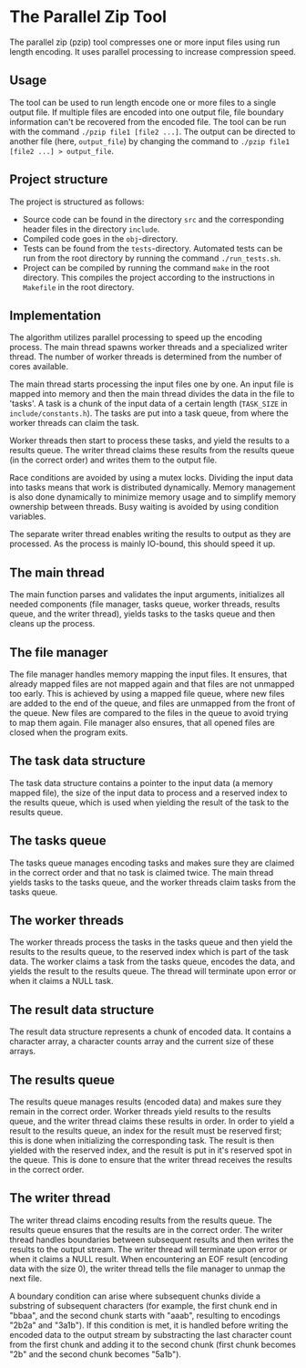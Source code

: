 # The Parallel Zip Tool 

The parallel zip (pzip) tool compresses one or more input files using run length encoding. It uses parallel processing to increase compression speed. 

## Usage

The tool can be used to run length encode one or more files to a single output file. If multiple files are encoded into one output file, file boundary information can't be recovered from the encoded file. The tool can be run with the command `./pzip file1 [file2 ...]`. The output can be directed to another file (here, `output_file`) by changing the command to `./pzip file1 [file2 ...] > output_file`. 

## Project structure

The project is structured as follows: 
- Source code can be found in the directory `src` and the corresponding header files in the directory `include`. 
- Compiled code goes in the `obj`-directory. 
- Tests can be found from the `tests`-directory. Automated tests can be run from the root directory by running the command `./run_tests.sh`. 
- Project can be compiled by running the command `make` in the root directory. This compiles the project according to the instructions in `Makefile` in the root directory.

## Implementation 

The algorithm utilizes parallel processing to speed up the encoding process. The main thread spawns worker threads and a specialized writer thread. The number of worker threads is determined from the number of cores available. 

The main thread starts processing the input files one by one. An input file is mapped into memory and then the main thread divides the data in the file to 'tasks'. A task is a chunk of the input data of a certain length (`TASK_SIZE` in `include/constants.h`). The tasks are put into a task queue, from where the worker threads can claim the task. 

Worker threads then start to process these tasks, and yield the results to a results queue. The writer thread claims these results from the results queue (in the correct order) and writes them to the output file. 

Race conditions are avoided by using a mutex locks. Dividing the input data into tasks means that work is distributed dynamically. Memory management is also done dynamically to minimize memory usage and to simplify memory ownership between threads. Busy waiting is avoided by using condition variables. 

The separate writer thread enables writing the results to output as they are processed. As the process is mainly IO-bound, this should speed it up. 
 
## The main thread

The main function parses and validates the input arguments, initializes all needed components (file manager, tasks queue, worker threads, results queue, and the writer thread), yields tasks to the tasks queue and then cleans up the process. 

## The file manager

The file manager handles memory mapping the input files. It ensures, that already mapped files are not mapped again and that files are not unmapped too early. This is achieved by using a mapped file queue, where new files are added to the end of the queue, and files are unmapped from the front of the queue. New files are compared to the files in the queue to avoid trying to map them again. File manager also ensures, that all opened files are closed when the program exits.

## The task data structure

The task data structure contains a pointer to the input data (a memory mapped file), the size of the input data to process and a reserved index to the results queue, which is used when yielding the result of the task to the results queue. 

## The tasks queue

The tasks queue manages encoding tasks and makes sure they are claimed in the correct order and that no task is claimed twice. The main thread yields tasks to the tasks queue, and the worker threads claim tasks from the tasks queue. 

## The worker threads

The worker threads process the tasks in the tasks queue and then yield the results to the results queue, to the reserved index which is part of the task data. The worker claims a task from the tasks queue, encodes the data, and yields the result to the results queue. The thread will terminate upon error or when it claims a NULL task.

## The result data structure

The result data structure represents a chunk of encoded data. It contains a character array, a character counts array and the current size of these arrays. 

## The results queue

The results queue manages results (encoded data) and makes sure they remain in the correct order. Worker threads yield results to the results queue, and the writer thread claims these results in order. In order to yield a result to the results queue, an index for the result must be reserved first; this is done when initializing the corresponding task. The result is then yielded with the reserved index, and the result is put in it's reserved spot in the queue. This is done to ensure that the writer thread receives the results in the correct order. 

## The writer thread

The writer thread claims encoding results from the results queue. The results queue ensures that the results are in the correct order. The writer thread handles boundaries between subsequent results and then writes the results to the output stream. The writer thread will terminate upon error or when it claims a NULL result. When encountering an EOF result (encoding data with the size 0), the writer thread tells the file manager to unmap the next file. 

A boundary condition can arise where subsequent chunks divide a substring of subsequent characters (for example, the first chunk end in "bbaa", and the second chunk starts with "aaab", resulting to encodings "2b2a" and "3a1b"). If this condition is met, it is handled before writing the encoded data to the output stream by substracting the last character count from the first chunk and adding it to the second chunk (first chunk becomes "2b" and the second chunk becomes "5a1b"). 
